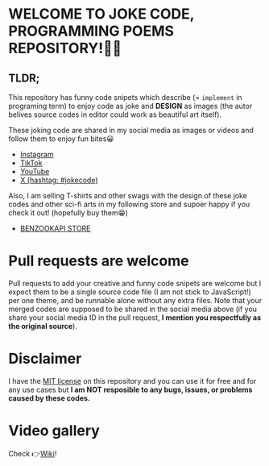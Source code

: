 # WELCOME TO JOKE CODE, PROGRAMMING POEMS REPOSITORY!🧑‍💻

## TLDR;
This repository has funny code snipets which describe (= `implement` in programing term) to enjoy code as joke and **DESIGN** as 
images (the autor belives source codes in editor could work as beautiful art itself).

These joking code are shared in my social media as images or videos and follow them to enjoy fun bites😀

- [Instagram](https://www.instagram.com/benzookapi/)
- [TikTok](https://www.tiktok.com/@benzookapi)
- [YouTube](https://www.youtube.com/@benzookapi)
- [X (hashtag: #jokecode)](https://x.com/search?q=%23jokecode&src=typed_query&f=live)

Also, I am selling T-shirts and other swags with the design of these joke codes and other sci-fi arts in my following store and supoer happy if you check it out! (hopefully buy them😁)

- [BENZOOKAPI STORE](https://benzookapi.com/)

# Pull requests are welcome
Pull requests to add your creative and funny code snipets are welcome but I expect them to be a single source code file (I am not stick to JavaScript!) per one theme, and be runnable alone without any extra files. Note that your merged codes are supposed to be shared in the social media above (if you share your social media ID in the pull request, **I mention you respectfully as the original source**). 

# Disclaimer
I have the [MIT license](./LICENSE.md) on this repository and you can use it for free and for any use cases but **I am NOT resposible to any bugs, issues, or problems caused by these codes.**

# Video gallery
Check 👉[Wiki](../../wiki)!


